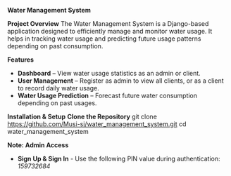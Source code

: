 **Water Management System**

**Project Overview**
The Water Management System is a Django-based application designed to efficiently manage and monitor water usage.
It helps in tracking water usage and predicting future usage patterns depending on past consumption.

**Features**
- **Dashboard** – View water usage statistics as an admin or client.
- **User Management** – Register as admin to view all clients, or as a client to record daily water usage.
- **Water Usage Prediction** – Forecast future water consumption depending on past usages.

**Installation & Setup**
**Clone the Repository**
git clone https://github.com/Musi-si/water_management_system.git
cd water_management_system

**Note: Admin Access**
- **Sign Up & Sign In** - Use the following PIN value during authentication: _159732684_
